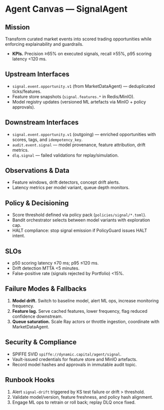 # Agent Canvas — SignalAgent

## Mission
Transform curated market events into scored trading opportunities while enforcing explainability and guardrails.

- **KPIs.** Precision ≥65% on executed signals, recall ≥55%, p95 scoring latency <120 ms.

## Upstream Interfaces
- `signal.event.opportunity.v1` (from MarketDataAgent) — deduplicated ticks/features.
- Feature store snapshots (`signal.features.*` in Redis/MinIO).
- Model registry updates (versioned ML artefacts via MinIO + policy approvals).

## Downstream Interfaces
- `signal.event.opportunity.v1` (outgoing) — enriched opportunities with scores, tags, and `idempotency_key`.
- `audit.event.signal` — model provenance, feature attribution, drift metrics.
- `dlq.signal` — failed validations for replay/simulation.

## Observations & Data
- Feature windows, drift detectors, concept drift alerts.
- Latency metrics per model variant, queue depth monitors.

## Policy & Decisioning
- Score threshold defined via policy pack (`policies/signal/*.toml`).
- Bandit orchestrator selects between model variants with exploration cap.
- HALT compliance: stop signal emission if PolicyGuard issues HALT intent.

## SLOs
- p50 scoring latency ≤70 ms; p95 ≤120 ms.
- Drift detection MTTA <5 minutes.
- False-positive rate (signals rejected by Portfolio) <15%.

## Failure Modes & Fallbacks
1. **Model drift.** Switch to baseline model, alert ML ops, increase monitoring frequency.
2. **Feature lag.** Serve cached features, lower frequency, flag reduced confidence downstream.
3. **Queue saturation.** Scale Ray actors or throttle ingestion, coordinate with MarketDataAgent.

## Security & Compliance
- SPIFFE SVID `spiffe://dynamic.capital/agent/signal`.
- Vault-issued credentials for feature store and MinIO artefacts.
- Record model hashes and approvals in immutable audit topic.

## Runbook Hooks
1. Alert `signal-drift` triggered by KS test failure or drift > threshold.
2. Validate model/version, feature freshness, and policy hash alignment.
3. Engage ML ops to retrain or roll back; replay DLQ once fixed.

